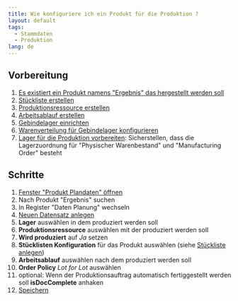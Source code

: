 ```yaml
---
title: Wie konfiguriere ich ein Produkt für die Produktion ?
layout: default
tags:
  - Stammdaten
  - Produktion
lang: de
---
```

## Vorbereitung
1. [Es existiert ein Produkt namens "Ergebnis" das hergestellt werden soll](Wie_lege_ich_ein_neues_Produkt_an)
1. [Stückliste erstellen](Wie_erstelle_ich_eine_Rezeptur_Stückliste)
1. [Produktionsressource erstellen](Wie_erstelle_ich_eine_Produktionsressource)
1. [Arbeitsablauf erstellen](Wie_erstelle_ich_einen_Arbeitsablauf)
1. [Gebindelager einrichten](Wie_richte_ich_ein_Gebindelager_ein)
1. [Warenverteilung für Gebindelager konfigurieren](Wie_richte_ich_eine_automatische_warenverteilung_fuer_Leergebinde_ein)
1. [Lager für die Produktion vorbereiten](Wie_lege_ich_ein_neues_Lager_an): Sicherstellen, dass die Lagerzuordnung für "Physischer Warenbestand" und "Manufacturing Order" besteht

## Schritte
1. [Fenster "Produkt Plandaten" öffnen](Wie_finde_und_öffne_ich_ein_Fenster)
1. Nach Produkt "Ergebnis" suchen
1. In Register "Daten Planung" wechseln
1. [Neuen Datensatz anlegen](Wie_lege_ich_einen_neuen_datensatz_an)
1. __Lager__ auswählen in dem produziert werden soll
1. __Produktionsressource__ auswählen mit der produziert werden soll
1. __Wird produziert__ auf _Ja_ setzen
1. __Stücklisten Konfiguration__ für das Produkt auswählen (siehe [Stückliste anlegen](Wie_erstelle_ich_eine_Rezeptur_Stückliste))
1. __Arbeitsablauf__ auswählen nach dem produziert werden soll
1. __Order Policy__ _Lot for Lot_ auswählen
1. optional: Wenn der Produktionsauftrag automatisch fertiggestellt werden soll __isDocComplete__ anhaken
1. [Speichern](Wie_lege_ich_einen_neuen_datensatz_an)
